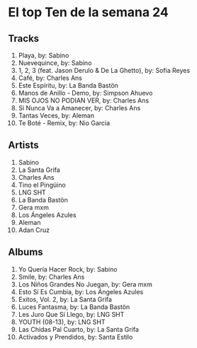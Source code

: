 # El top Ten de la semana 24

## Tracks
1. Playa, by: Sabino
1. Nuevequince, by: Sabino
1. 1, 2, 3 (feat. Jason Derulo & De La Ghetto), by: Sofia Reyes
1. Café, by: Charles Ans
1. Este Espíritu, by: La Banda Bastön
1. Manos de Anillo - Demo, by: Simpson Ahuevo
1. MIS OJOS NO PODIAN VER, by: Charles Ans
1. Si Nunca Va a Amanecer, by: Charles Ans
1. Tantas Veces, by: Aleman
1. Te Boté - Remix, by: Nio Garcia

## Artists
1. Sabino
1. La Santa Grifa
1. Charles Ans
1. Tino el Pingüino
1. LNG SHT
1. La Banda Bastön
1. Gera mxm
1. Los Ángeles Azules
1. Aleman
1. Adan Cruz

## Albums
1. Yo Quería Hacer Rock, by: Sabino
1. Smile, by: Charles Ans
1. Los Niños Grandes No Juegan, by: Gera mxm
1. Esto Sí Es Cumbia, by: Los Ángeles Azules
1. Exitos, Vol. 2, by: La Santa Grifa
1. Luces Fantasma, by: La Banda Bastön
1. Les Juro Que Sí Llego, by: LNG SHT
1. YOUTH (08-13), by: LNG SHT
1. Las Chidas Pal Cuarto, by: La Santa Grifa
1. Activados y Prendidos, by: Santa Estilo
